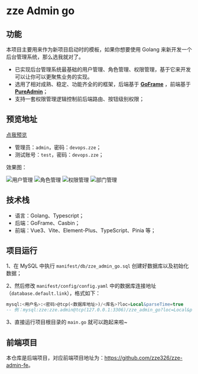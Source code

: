 # zze Admin go

## 功能

本项目主要用来作为新项目启动时的模板，如果你想要使用 Golang 来新开发一个后台管理系统，那么选我就对了。

- 已实现后台管理系统最基础的用户管理、角色管理、权限管理，基于它来开发可以让你可以更聚焦业务的实现。
- 选用了相对成熟、稳定、功能齐全的的框架，后端基于 **[GoFrame](https://goframe.org/pages/viewpage.action?pageId=1114119)**
  ，前端基于 **[PureAdmin](https://yiming_chang.gitee.io/pure-admin-doc/pages/introduction/)**；
- 支持一套权限管理逻辑控制前后端路由、按钮级别权限；

## 预览地址

[点我预览](http://admin.zze.xyz)

- 管理员：`admin`，密码：`devops.zze`；
- 测试账号：`test`，密码：`devops.zze`；

效果图：

![用户管理](https://raw.githubusercontent.com/zze326/zze-admin-go/main/resource/imgs/user-manage.png)
![角色管理](https://raw.githubusercontent.com/zze326/zze-admin-go/main/resource/imgs/role-manage.png)
![权限管理](https://raw.githubusercontent.com/zze326/zze-admin-go/main/resource/imgs/permission-manage.png)
![部门管理](https://raw.githubusercontent.com/zze326/zze-admin-go/main/resource/imgs/dept-manage.png)

## 技术栈

- 语言：Golang、Typescript；
- 后端：GoFrame、Casbin；
- 前端：Vue3、Vite、Element-Plus、TypeScript、Pinia 等；

## 项目运行
1、在 MySQL 中执行 `manifest/db/zze_admin_go.sql` 创建好数据库以及初始化数据；

2、然后修改 `manifest/config/config.yaml` 中的数据库连接地址（`database.default.link`），格式如下：
```sql
mysql:<用户名>:<密码>@tcp(<数据库地址>)/<库名>?loc=Local&parseTime=true
-- 例：mysql:zze:zze.admin@tcp(127.0.0.1:3306)/zze_admin_go?loc=Local&parseTime=true
```
3、直接运行项目根目录的 `main.go` 就可以跑起来啦~
## 前端项目
本仓库是后端项目，对应前端项目地址为：<https://github.com/zze326/zze-admin-fe>。